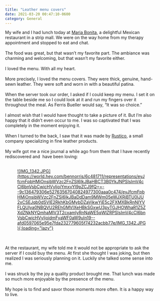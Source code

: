 ```yaml
---
title: "Leather menu covers"
date: 2021-03-20 00:47:10-0600
category: General
---
```


<div class="trix-content">
  <div>My wife and I had lunch today at <a href="https://mariabonitagrill.com/">Maria Bonita</a>, a delightful Mexican restaurant in a strip mall. We were on the way home from my therapy appointment and stopped to eat and chat.<br><br>The food was great, but that wasn’t my favorite part. The ambiance was charming and welcoming, but that wasn’t my favorite either.<br><br>I loved the menu. With all my heart.<br><br>More precisely, I loved the menu covers. They were thick, genuine, hand-sewn leather. They were soft and worn in with a beautiful patina.<br><br>When the server took our order, I asked if I could keep my menu. I set it on the table beside me so I could look at it and run my fingers over it throughout the meal. As Ferris Bueller would say, “It was so choice.”<br><br>I almost wish that I would have thought to take a picture of it. But I’m also happy that it didn’t even occur to me. I was so captivated that I was completely in the moment enjoying it.<br><br>When I turned to the back, I saw that it was made by <a href="https://www.rustico.com/">Rustico</a>, a small company specializing in fine leather products. <br><br>My wife got me a nice journal a while ago from them that I have recently rediscovered and  have been loving:<br><br>  <figure class="attachment attachment--preview attachment--lightboxable attachment--jpg">
      <a download="IMG_1342.JPG" title="Download IMG_1342.JPG" data-click-proxy-target="lightbox_link_blob_325873130" href="https://world.hey.com/bennorris/6c481711/blobs/eyJfcmFpbHMiOnsibWVzc2FnZSI6IkJBaHBCT3B0YkJNPSIsImV4cCI6bnVsbCwicHVyIjoiYmxvYl9pZCJ9fQ==--9c136479306e52763567040824977300aaa0c474/IMG_1342.JPG?disposition=attachment">
        ![IMG_1342.JPG](https://world.hey.com/bennorris/6c481711/representations/eyJfcmFpbHMiOnsibWVzc2FnZSI6IkJBaHBCT3B0YkJNPSIsImV4cCI6bnVsbCwicHVyIjoiYmxvYl9pZCJ9fQ==--9c136479306e52763567040824977300aaa0c474/eyJfcmFpbHMiOnsibWVzc2FnZSI6IkJBaDdDam9MWm05eWJXRjBTU0lJU2xCSEJqb0dSVlE2RkhKbGMybDZaVjkwYjE5c2FXMXBkRnNIYVFLQUIya0NBQVU2REhGMVlXeHBkSGxwU3pvTGJHOWhaR1Z5ZXdZNkNYQmhaMlV3T2cxamIyRnNaWE5qWlZRPSIsImV4cCI6bnVsbCwicHVyIjoidmFyaWF0aW9uIn19--afd0597065e95e7fda232779605f74232acbb77e/IMG_1342.JPG){:loading="lazy"}
</a>
  </figure><br><br>At the restaurant, my wife told me it would not be appropriate to ask the server if I could buy the menu. At first she thought I was joking, but then realized I was seriously planning on it. Luckily she talked some sense into me.<br><br>I was struck by the joy a quality product brought me. That lunch was made so much more enjoyable by the presence of the menu.<br><br>My hope is to find and savor those moments more often. It is a happy way to live.</div>
</div>
